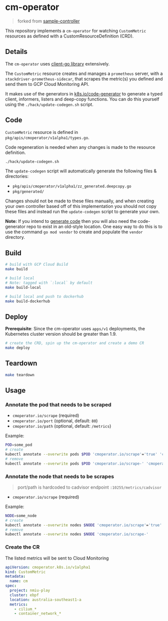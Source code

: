# cm-operator

> forked from [sample-controller](https://github.com/kubernetes/sample-controller)

This repository implements a `cm-operator` for watching `CustomMetric` resources as
defined with a CustomResourceDefinition (CRD).

## Details

The `cm-operator` uses [client-go library](https://github.com/kubernetes/client-go/tree/master/tools/cache) extensively.

The `CustomMetric` resource creates and manages a `prometheus` server, with a `stackdriver-prometheus-sidecar`, that scrapes the metric(s) you defined and send them to GCP Cloud Monitoring API.

It makes use of the generators in [k8s.io/code-generator](https://github.com/kubernetes/code-generator)
to generate a typed client, informers, listers and deep-copy functions. You can
do this yourself using the `./hack/update-codegen.sh` script.

## Code

`CustomMetric` resource is defined in `pkg/apis/cmoperator/v1alpha1/types.go`.

Code regeneration is needed when any changes is made to the resource definition.

```sh
./hack/update-codegen.sh
```

The `update-codegen` script will automatically generate the following files &
directories:

* `pkg/apis/cmoperator/v1alpha1/zz_generated.deepcopy.go`
* `pkg/generated/`

Changes should not be made to these files manually, and when creating your own
controller based off of this implementation you should not copy these files and
instead run the `update-codegen` script to generate your own.

**Note:** If you intend to [generate code](#changes-to-the-types) then you will also need the
code-generator repo to exist in an old-style location.  One easy way to do this is to use the command `go mod vendor` to create and populate the `vendor` directory.

## Build

```sh
# build with GCP Cloud Build
make build

# build local
# Note: tagged with `:local` by default
make build-local

# build local and push to dockerhub
make build-dockerhub
```

## Deploy

**Prerequisite**: Since the cm-operator uses `apps/v1` deployments, the Kubernetes cluster version should be greater than 1.9.

```sh
# create the CRD, spin up the cm-operator and create a demo CR
make deploy
```

## Teardown

```sh
make teardown
```

## Usage

### Annotate the pod that needs to be scraped

* `cmoperator.io/scrape` (required)
* `cmoperator.io/port` (optional, default: `80`)
* `cmoperator.io/path` (optional, default: `/metrics`)

Example:

```sh
POD=some_pod
# create
kubectl annotate --overwrite pods $POD 'cmoperator.io/scrape'='true' 'cmoperator.io/port'='9990'
# remove
kubectl annotate --overwrite pods $POD 'cmoperator.io/scrape-' 'cmoperator.io/port-'
```

### Annotate the node that needs to be scrapes

> port/path is hardcoded to cadvisor endpoint `:10255/metrics/cadvisor`

* `cmoperator.io/scrape` (required)

Example:

```sh
NODE=some_node
# create
kubectl annotate --overwrite nodes $NODE 'cmoperator.io/scrape'='true'
# remove
kubectl annotate --overwrite nodes $NODE 'cmoperator.io/scrape-'
```

### Create the CR

The listed metrics will be sent to Cloud Monitoring

```yaml
apiVersion: cmoperator.k8s.io/v1alpha1
kind: CustomMetric
metadata:
  name: cm
spec:
  project: nmiu-play
  cluster: ebpf
  location: australia-southeast1-a
  metrics:
    - cilium_*
    - container_network_*
```
